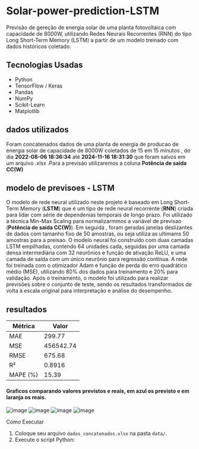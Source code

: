 # Solar-power-prediction-LSTM
Previsão de gereção de energia solar de uma planta fotovoltaica com capacidade de 8000W, utilizando Redes Neurais Recorrentes (RNN) do tipo Long Short-Term Memory (LSTM) a partir de um modelo treinado com dados históricos coletado.


  

## Tecnologias Usadas

  - Python
  - TensorFlow / Keras
  - Pandas
  - NumPy
  - Scikit-Learn
  - Matplotlib


## dados utilizados
 Foram concatenados dados de uma planta de energia de producao de energia solar de capacidade de 8000W coletados de 15 em 15 minutos , do dia **2022-08-06 18:36:34** até **2024-11-16 18:31:30**  que foram salvos em um arquivo .xlsx .Para a previsáo utilizaremos a coluna **Potência de saída CC(W)**







## modelo de previsoes - **LSTM**

O modelo de rede neural utilizado neste projeto é baseado em Long Short-Term Memory (**LSTM**) que é um tipo de rede neural recorrente (**RNN**) criada para lidar com série de dependenias temporais de longo prazo. Foi utilizado a técnica Min-Max Scaling para normalizarmmos a variável de previsao (**Potência de saída CC(W)**). Em seguida , foram geradas janelas deslizantes de dados com tamanho fixo de 50 amostras, ou seja utiliza as ultimams 50 amostras para a preisao. O modelo neural foi construído com duas camadas LSTM empilhadas, contendo 64 unidades cada, seguidas por uma camada densa intermediária com 32 neurônios e função de ativação ReLU, e uma camada de saída com um único neurônio para regressão contínua. A rede foi treinada com o otimizador Adam e função de perda do erro quadrático médio (MSE), utilizando 80% dos dados para treinamento e 20% para validação. Após o treinamento, o modelo foi utilizado para realizar previsões sobre o conjunto de teste, sendo os resultados transformados de volta à escala original para interpretação e análise do desempenho.




## resultados
| Métrica | Valor |
|--------|--------|
| MAE    | 299.77 |
| MSE    | 456542.74 |
| RMSE   | 675.68 |
| R²     | 0.8916 |
| MAPE (%) | 15.39 |
#### Graficos comparando valores previstos e reais, em azul os previsto e em laranja os reais.
![image](https://github.com/user-attachments/assets/f47f09f9-a5f2-40ea-967f-476881f4aeda)
![image](https://github.com/user-attachments/assets/64aeaec6-61c9-4abb-974a-d73924ca308f)
![image](https://github.com/user-attachments/assets/31a36955-d9a3-48d8-93c3-8386858e0c94)
![image](https://github.com/user-attachments/assets/9db64a44-31a6-40f6-82cf-ae266c37aa4d)



Como Executar
  
  1. Coloque seu arquivo `dados_concatenados.xlsx` na pasta `data/`.
  2. Execute o script Python:





